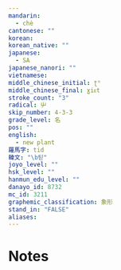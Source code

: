 ```yaml
---
mandarin:
  - chè
cantonese: ""
korean:
korean_native: ""
japanese:
  - SA
japanese_nanori: ""
vietnamese:
middle_chinese_initial: ʈʰ
middle_chinese_final: ɣiᴇt
stroke_count: "3"
radical: 屮
skip_number: 4-3-3
grade_level: 名
pos: ""
english:
  - new plant
羅馬字: tid
韓文: "\b틷"
joyo_level: ""
hsk_level: ""
hanmun_edu_level: ""
danayo_id: 8732
mc_id: 3211
graphemic_classification: 象形
stand_in: "FALSE"
aliases:
---
```


# Notes
